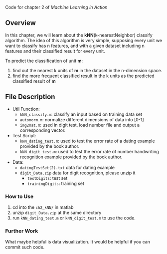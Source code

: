 Code for chapter 2 of *Machine Learning in Action*

## Overview

In this chapter, we will learn about the **kNN**(k-nearestNeighbor) classify algorithm. The idea of this algorithm is very simple, supposing every unit we want to classify has n features, and with a given dataset including n features and their classified result for every unit.

To predict the classification of unit **m**:

1. find out the nearest k units of **m** in the dataset in the n-dimension space.
2. find the more frequent classified result in the k units as the predicted classified result of **m**

## File Description

- Util Function:
  - `kNN_classify.m`: classify an input based on training data set
  - `autonorm.m`: normalize different dimensions of data into [0-1]
  - `img2mat.m`: used in digit test, load number file and output a corresponding vector.
- Test Script:
  - `kNN_dating_test.m`: used to test the error rate of a dating example provided by the book author.
  - `kNN_digit_test.m`: used to test the error rate of number handwriting recognition example provided by the book author.
- Data:
  - `datingTestSet(2).txt` data for dating example
  - `digit_Data.zip` data for digit recognition, please unzip it
    - `testDigits`: test set
    - `trainingDigits`: training set

### How to Use

1. cd into the `ch2_kNN/` in matlab
2. unzip `digit_Data.zip` at the same directory
3. run `kNN_dating_test.m` or `kNN_digit_test.m` to use the code.

### Further Work

What maybe helpful is data visualization. It would be helpful if you can commit such code. 